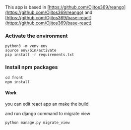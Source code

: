 This app is based in 
[https://github.com/Ojitos369/reango](https://github.com/Ojitos369/reango) 
and [https://github.com/Ojitos369/base-react](https://github.com/Ojitos369/base-react)  

### Activate the environment

```shell
python3 -m venv env
source env/bin/activate
pip install -r requirements.txt
```

### Install npm packages
    
```shell
cd front
npm install
```

#### Work  
you can edit react app an make the build

and run django command to migrate view

```shell
python manage.py migrate_view
```
